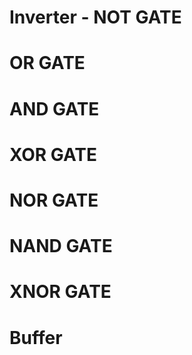 # Inverter - NOT GATE

# OR GATE

# AND GATE

# XOR GATE

# NOR GATE

# NAND GATE

# XNOR GATE

# Buffer


